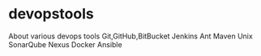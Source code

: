 # devopstools
About various devops tools
Git,GitHub,BitBucket
Jenkins
Ant
Maven
Unix
SonarQube
Nexus
Docker
Ansible

